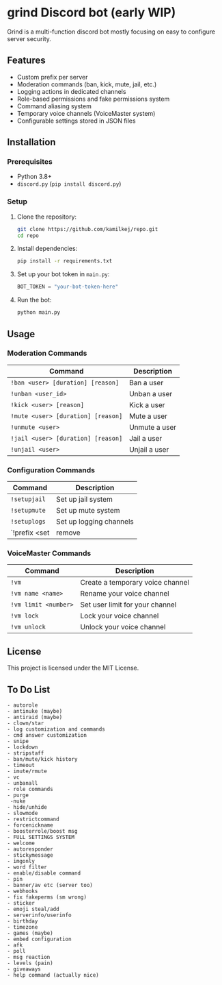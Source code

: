 # grind Discord bot (early WIP)
Grind is a multi-function discord bot mostly focusing on easy to configure server security.

## Features
- Custom prefix per server
- Moderation commands (ban, kick, mute, jail, etc.)
- Logging actions in dedicated channels
- Role-based permissions and fake permissions system
- Command aliasing system
- Temporary voice channels (VoiceMaster system)
- Configurable settings stored in JSON files

## Installation
### Prerequisites
- Python 3.8+
- `discord.py` (`pip install discord.py`)

### Setup
1. Clone the repository:
   ```sh
   git clone https://github.com/kamilkej/repo.git
   cd repo
   ```
2. Install dependencies:
   ```sh
   pip install -r requirements.txt
   ```
3. Set up your bot token in `main.py`:
   ```python
   BOT_TOKEN = "your-bot-token-here"
   ```
4. Run the bot:
   ```sh
   python main.py
   ```

## Usage
### Moderation Commands
| Command | Description |
|---------|-------------|
| `!ban <user> [duration] [reason]` | Ban a user |
| `!unban <user_id>` | Unban a user |
| `!kick <user> [reason]` | Kick a user |
| `!mute <user> [duration] [reason]` | Mute a user |
| `!unmute <user>` | Unmute a user |
| `!jail <user> [duration] [reason]` | Jail a user |
| `!unjail <user>` | Unjail a user |

### Configuration Commands
| Command | Description |
|---------|-------------|
| `!setupjail` | Set up jail system |
| `!setupmute` | Set up mute system |
| `!setuplogs` | Set up logging channels |
| `!prefix <set|remove|list> [new_prefix]` | Manage bot prefix |

### VoiceMaster Commands
| Command | Description |
|---------|-------------|
| `!vm` | Create a temporary voice channel |
| `!vm name <name>` | Rename your voice channel |
| `!vm limit <number>` | Set user limit for your channel |
| `!vm lock` | Lock your voice channel |
| `!vm unlock` | Unlock your voice channel |

## License
This project is licensed under the MIT License.


## To Do List
```- cogs (spaghetti code)
- autorole
- antinuke (maybe)
- antiraid (maybe)
- clown/star
- log customization and commands
- cmd answer customization
- snipe
- lockdown
- stripstaff
- ban/mute/kick history
- timeout
- imute/rmute
- vc
- unbanall
- role commands
- purge
 -nuke
- hide/unhide
- slowmode
- restrictcommand
- forcenickname
- boosterrole/boost msg
- FULL SETTINGS SYSTEM
- welcome
- autoresponder
- stickymessage
- imgonly
- word filter
- enable/disable command
- pin
- banner/av etc (server too)
- webhooks
- fix fakeperms (sm wrong)
- sticker
- emoji steal/add
- serverinfo/userinfo
- birthday
- timezone
- games (maybe)
- embed configuration
- afk
- poll
- msg reaction
- levels (pain)
- giveaways
- help command (actually nice)
```


